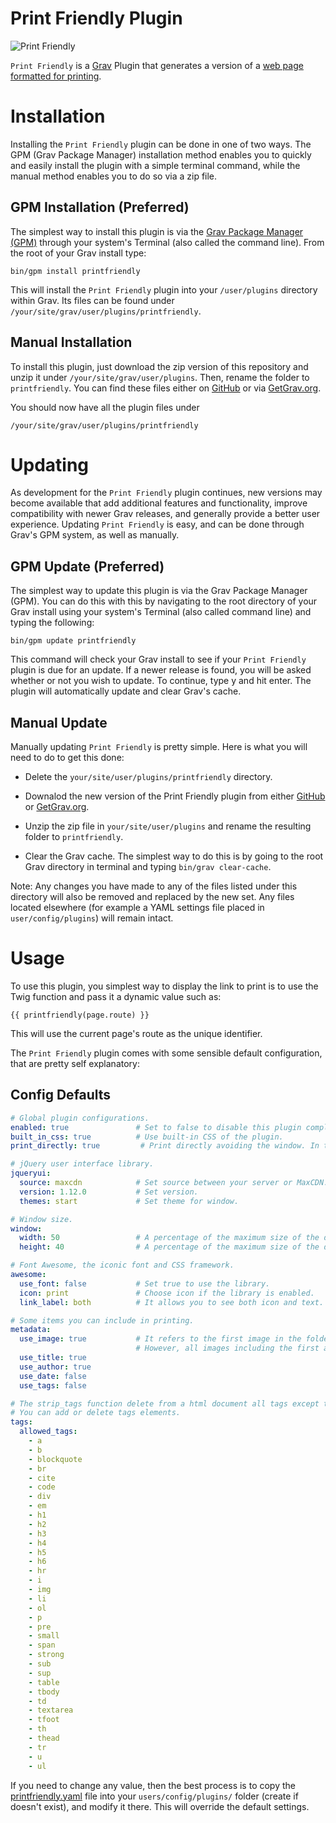 # Print Friendly Plugin

![Print Friendly](assets/printfriendly.png)

`Print Friendly` is a [Grav](http://github.com/getgrav/grav) Plugin that generates a version of a [web page formatted for printing](https://en.wikipedia.org/wiki/Printer-friendly).

# Installation

Installing the `Print Friendly` plugin can be done in one of two ways. The GPM (Grav Package Manager) installation method enables you to quickly and easily install the plugin with a simple terminal command, while the manual method enables you to do so via a zip file.

## GPM Installation (Preferred)

The simplest way to install this plugin is via the [Grav Package Manager (GPM)](http://learn.getgrav.org/advanced/grav-gpm) through your system's Terminal (also called the command line).  From the root of your Grav install type:

    bin/gpm install printfriendly

This will install the `Print Friendly` plugin into your `/user/plugins` directory within Grav. Its files can be found under `/your/site/grav/user/plugins/printfriendly`.

## Manual Installation

To install this plugin, just download the zip version of this repository and unzip it under `/your/site/grav/user/plugins`. Then, rename the folder to `printfriendly`. You can find these files either on [GitHub](https://github.com/iusvar/grav-plugin-printfriendly) or via [GetGrav.org](http://getgrav.org/downloads/plugins#extras).

You should now have all the plugin files under

    /your/site/grav/user/plugins/printfriendly

# Updating

As development for the `Print Friendly` plugin continues, new versions may become available that add additional features and functionality, improve compatibility with newer Grav releases, and generally provide a better user experience. Updating `Print Friendly` is easy, and can be done through Grav's GPM system, as well as manually.

## GPM Update (Preferred)

The simplest way to update this plugin is via the Grav Package Manager (GPM). You can do this with this by navigating to the root directory of your Grav install using your system's Terminal (also called command line) and typing the following:

    bin/gpm update printfriendly

This command will check your Grav install to see if your `Print Friendly` plugin is due for an update. If a newer release is found, you will be asked whether or not you wish to update. To continue, type y and hit enter. The plugin will automatically update and clear Grav's cache.

## Manual Update

Manually updating `Print Friendly` is pretty simple. Here is what you will need to do to get this done:

* Delete the `your/site/user/plugins/printfriendly` directory.

* Downalod the new version of the Print Friendly plugin from either [GitHub](https://github.com/iusvar/grav-plugin-printfriendly) or [GetGrav.org](http://getgrav.org/downloads/plugins#extras).

* Unzip the zip file in `your/site/user/plugins` and rename the resulting folder to `printfriendly`.

* Clear the Grav cache. The simplest way to do this is by going to the root Grav directory in terminal and typing `bin/grav clear-cache`.

Note: Any changes you have made to any of the files listed under this directory will also be removed and replaced by the new set. Any files located elsewhere (for example a YAML settings file placed in `user/config/plugins`) will remain intact.

# Usage

To use this plugin, you simplest way to display the link to print is to use the Twig function and pass it a dynamic value such as:

```
{{ printfriendly(page.route) }}
```

This will use the current page's route as the unique identifier.

The `Print Friendly` plugin comes with some sensible default configuration, that are pretty self explanatory:

## Config Defaults

```yaml
# Global plugin configurations.
enabled: true               # Set to false to disable this plugin completely.
built_in_css: true          # Use built-in CSS of the plugin.
print_directly: true         # Print directly avoiding the window. In this case the library JQuery UI is not needed.

# jQuery user interface library.
jqueryui:
  source: maxcdn            # Set source between your server or MaxCDN.
  version: 1.12.0           # Set version.
  themes: start             # Set theme for window.

# Window size.
window:
  width: 50                 # A percentage of the maximum size of the device width.
  height: 40                # A percentage of the maximum size of the device height.

# Font Awesome, the iconic font and CSS framework.
awesome:
  use_font: false           # Set true to use the library.
  icon: print               # Choose icon if the library is enabled.
  link_label: both          # It allows you to see both icon and text.

# Some items you can include in printing.
metadata:
  use_image: true           # It refers to the first image in the folder.
                            # However, all images including the first are printed if the img tag is present in allowed_tags.
  use_title: true
  use_author: true
  use_date: false
  use_tags: false

# The strip_tags function delete from a html document all tags except those listed.
# You can add or delete tags elements.
tags:
  allowed_tags:
    - a
    - b
    - blockquote
    - br
    - cite
    - code
    - div
    - em
    - h1
    - h2
    - h3
    - h4
    - h5
    - h6
    - hr
    - i
    - img
    - li
    - ol
    - p
    - pre
    - small
    - span
    - strong
    - sub
    - sup
    - table
    - tbody
    - td
    - textarea
    - tfoot
    - th
    - thead
    - tr
    - u
    - ul
```
If you need to change any value, then the best process is to copy the [printfriendly.yaml](printfriendly.yaml) file into your `users/config/plugins/` folder (create if doesn't exist), and modify it there. This will override the default settings.
